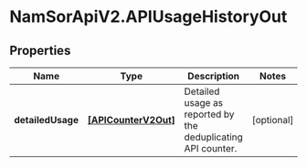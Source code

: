 # NamSorApiV2.APIUsageHistoryOut

## Properties
Name | Type | Description | Notes
------------ | ------------- | ------------- | -------------
**detailedUsage** | [**[APICounterV2Out]**](APICounterV2Out.md) | Detailed usage as reported by the deduplicating API counter. | [optional] 


